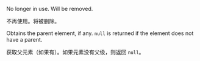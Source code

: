No longer in use. Will be removed.

不再使用。将被删除。

Obtains the parent element, if any. `null` is returned if the element does not have a parent.

获取父元素（如果有）。如果元素没有父级，则返回 `null`。